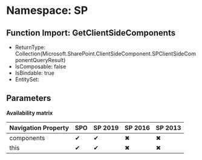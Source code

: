 # Namespace: SP

## Function Import: GetClientSideComponents

- ReturnType: Collection(Microsoft.SharePoint.ClientSideComponent.SPClientSideComponentQueryResult)
- IsComposable: false
- IsBindable: true
- EntitySet: 

## Parameters

**Availability matrix**

Navigation Property | SPO | SP 2019 | SP 2016 | SP 2013
----------|-----|---------|---------|--------
components | ✔ | ✔ | ✖ | ✖
this | ✔ | ✔ | ✖ | ✖
